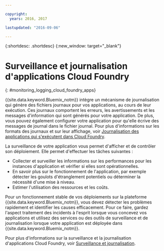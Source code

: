 ```yaml
---

copyright:
  years: 2016, 2017

lastupdated: "2016-09-06"

---
```


{:shortdesc: .shortdesc}
{:new_window: target="_blank"}

# Surveillance et journalisation d'applications Cloud Foundry
{: #monitoring_logging_cloud_foundry_apps}

{{site.data.keyword.Bluemix_notm}} intègre un mécanisme de journalisation qui génère des fichiers journaux pour vos applications, au cours de
leur exécution. Ces journaux comportent les erreurs, les avertissements et les messages d'information qui sont générés pour votre application. De plus, vous pouvez également configurer votre application pour qu'elle écrive
des messages de journal dans le fichier journal. Pour plus d'informations sur les formats des journaux et sur leur affichage, voir [Journalisation des applications qui s'exécutent dans Cloud Foundry](/docs/monitor_log/monitoringandlogging.html#logging_for_bluemix_apps).

La surveillance de votre application vous permet d'afficher et de contrôler son déploiement. Elle permet d'effectuer les tâches suivantes :

* Collecter et surveiller les informations sur les performances pour les instances d'application et vérifier si elles sont opérationnelles.
* En savoir plus sur le fonctionnement de l'application, par exemple détecter les goulots d'étranglement potentiels ou déterminer la nécessité d'une mise à niveau.
* Estimer l'utilisation des ressources et les coûts.

Pour un fonctionnement stable de vos déploiements sur la plateforme {{site.data.keyword.Bluemix_notm}}, vous devez détecter les problèmes
rapidement et identifier les causes efficacement. Pour ce faire, gardez l'aspect traitement des incidents à l'esprit lorsque vous concevez vos applications
et utilisez des services ou des outils de surveillance et de journalisation lorsque votre application est déployée dans {{site.data.keyword.Bluemix_notm}}.

Pour plus d'informations sur la surveillance et la journalisation d'applications Cloud Foundry, voir
[Surveillance et journalisation](/docs/monitor_log/monitoringandlogging.html).
